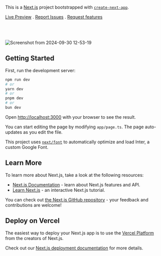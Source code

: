 This is a [Next.js](https://nextjs.org/) project bootstrapped with [`create-next-app`](https://github.com/vercel/next.js/tree/canary/packages/create-next-app).</br>


<div>
  <a href="https://toranj-next.vercel.app/" text-align='center'>Live Preview</a> . 
<a href="https://github.com/mehdi-zaree/toranj-next/issues" text-align='center'>Report Issues</a> . 
<a href="https://github.com/mehdi-zaree/toranj-next/issues" text-align='center'>Request features</a> 
</div>
</br>
</br>
</br>

![Screenshot from 2024-09-30 12-53-19](https://github.com/user-attachments/assets/c34cf42c-732b-4b00-bc70-eff04944e9e2)

## Getting Started

First, run the development server:

```bash
npm run dev
# or
yarn dev
# or
pnpm dev
# or
bun dev
```

Open [http://localhost:3000](http://localhost:3000) with your browser to see the result.

You can start editing the page by modifying `app/page.ts`. The page auto-updates as you edit the file.

This project uses [`next/font`](https://nextjs.org/docs/basic-features/font-optimization) to automatically optimize and load Inter, a custom Google Font.

## Learn More

To learn more about Next.js, take a look at the following resources:

- [Next.js Documentation](https://nextjs.org/docs) - learn about Next.js features and API.
- [Learn Next.js](https://nextjs.org/learn) - an interactive Next.js tutorial.

You can check out [the Next.js GitHub repository](https://github.com/vercel/next.js/) - your feedback and contributions are welcome!

## Deploy on Vercel

The easiest way to deploy your Next.js app is to use the [Vercel Platform](https://vercel.com/new?utm_medium=default-template&filter=next.js&utm_source=create-next-app&utm_campaign=create-next-app-readme) from the creators of Next.js.

Check out our [Next.js deployment documentation](https://nextjs.org/docs/deployment) for more details.
